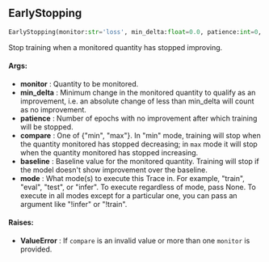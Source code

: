 ## EarlyStopping
```python
EarlyStopping(monitor:str='loss', min_delta:float=0.0, patience:int=0, compare:str='min', baseline:Union[float, NoneType]=None, mode:str='eval') -> None
```
Stop training when a monitored quantity has stopped improving.

#### Args:

* **monitor** :  Quantity to be monitored.
* **min_delta** :  Minimum change in the monitored quantity to qualify as an improvement, i.e. an            absolute change of less than min_delta will count as no improvement.
* **patience** :  Number of epochs with no improvement after which training will be stopped.
* **compare** :  One of {"min", "max"}. In "min" mode, training will stop when the quantity monitored            has stopped decreasing; in `max` mode it will stop when the quantity monitored has stopped increasing.
* **baseline** :  Baseline value for the monitored quantity. Training will stop if the model doesn't            show improvement over the baseline.
* **mode** :  What mode(s) to execute this Trace in. For example, "train", "eval", "test", or "infer". To execute            regardless of mode, pass None. To execute in all modes except for a particular one, you can pass an argument            like "!infer" or "!train".

#### Raises:

* **ValueError** :  If `compare` is an invalid value or more than one `monitor` is provided.    